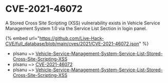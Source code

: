 # CVE-2021-46072

A Stored Cross Site Scripting (XSS) vulnerability exists in Vehicle Service Management System 1.0 via the Service List Section in login panel.

{% embed url="https://github.com/Live-Hack-CVE/full_database/blob/main/cves/2021/CVE-2021-46072.json" %}


* plsanu ~> [Vehicle-Service-Management-System-Service-List-Stored-Cross-Site-Scripting-XSS](https://www.alice-snow.ru/2021/database/cve-2021-46072/vehicle-service-management-system-service-list-stored-cross-site-scripting-xss-plsanu)
* plsanu ~> [CVE-2021-46072](https://www.alice-snow.ru/2021/database/cve-2021-46072/cve-2021-46072-plsanu)
* plsanu ~> [Vehicle-Service-Management-System-Service-List-Stored-Cross-Site-Scripting-XSS](https://www.alice-snow.ru/2021/database/cve-2021-46072/vehicle-service-management-system-service-list-stored-cross-site-scripting-xss-plsanu)